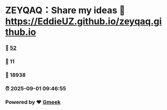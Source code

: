 # ZEYQAQ：Share my ideas :link: https://EddieUZ.github.io/zeyqaq.github.io 
### :page_facing_up: [52](https://EddieUZ.github.io/zeyqaq.github.io/tag.html) 
### :speech_balloon: 11 
### :hibiscus: 18938 
### :alarm_clock: 2025-09-01 09:46:55 
### Powered by :heart: [Gmeek](https://github.com/Meekdai/Gmeek)
